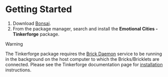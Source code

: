 Getting Started
===============

1. Download [Bonsai](https://bonsai-rx.org/).
2. From the package manager, search and install the **Emotional Cities - Tinkerforge** package.

> [!Warning]
> The Tinkerforge package requires the [Brick Daemon](https://www.tinkerforge.com/en/doc/Software/Brickd.html) service to be running in the background on the host computer to which the Bricks/Bricklets are connected. Please see the Tinkerforge documentation page for [installation](https://www.tinkerforge.com/en/doc/Software/Brickd.html#installation) instructions.